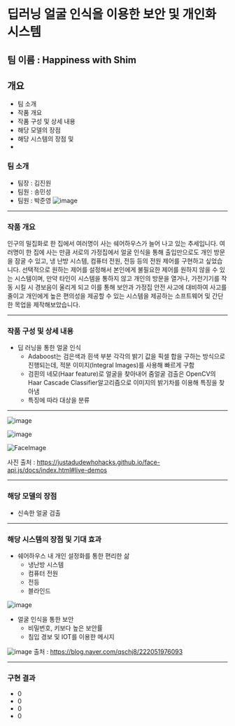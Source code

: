 # 딥러닝 얼굴 인식을 이용한 보안 및 개인화 시스템

## 팀 이름 : Happiness with Shim

## 개요
- 팀 소개
- 작품 개요
- 작품 구성 및 상세 내용
- 해당 모델의 장점
- 해당 시스템의 장점 및 
- 

### 팀 소개

- 팀장 : 김진원 
- 팀원 : 송민성
- 팀원 : 박준영
![image](https://user-images.githubusercontent.com/96164365/205486610-3e3a1484-7327-468b-b491-c7b3c744299b.png)


---

### 작품 개요

인구의 밀집화로 한 집에서 여러명이 사는 쉐어하우스가 늘어 나고 있는 추세입니다. 여러명이 한 집에 사는 만큼 서로의 가정집에서 얼굴 인식을 통해 출입만으로도 개인 방문을 잠굴 수 있고, 냉 난방 시스템, 컴퓨터 전원, 전등 등의 전원 제어를 구현하고 싶었습니다. 선택적으로 원하는 제어를 설정해서 본인에게 불필요한 제어를 원하지 않을 수 있는 시스템이며, 만약 타인이 시스템을 통하지 않고 개인의 방문을 열거나, 가전기기를 작동 시킬 시 경보음이 울리게 되고 이를 통해 보안과 가정집 안전 사고에 대비하여 사고를 줄이고 개인에게 높은 편의성을 제공할 수 있는 시스템을 제공하는 소프트웨어 및 간단한 목업을 제작해보았습니다.

---

### 작품 구성 및 상세 내용

- 딥 러닝을 통한 얼굴 인식
  - Adaboost는 검은색과 흰색 부분 각각의 밝기 값을 픽셀 합을 구하는 방식으로 진행되는데, 적분 이미지(Integral Images)를 사용해 빠르게 구함
  - 검흰의 네모(Haar feature)로 얼굴을 찾아내어 줌얼굴 검출은 OpenCV의 Haar Cascade Classifier알고리즘으로 이미지의 밝기차를 이용해 특징을 찾아냄
  - 특징에 따라 대상을 분류

---

![image](https://user-images.githubusercontent.com/96164365/205486237-5297f0b5-810d-4cb7-b528-be725b48b97d.png)

![image](https://user-images.githubusercontent.com/96164365/205485145-7aaf9b5b-0f89-4102-a3e6-c7d162ac24ef.png)

![FaceImage](https://user-images.githubusercontent.com/96164365/205485126-87172dd6-607d-4cb9-b409-aa91e976bde5.gif)

사진 출처 : https://justadudewhohacks.github.io/face-api.js/docs/index.html#live-demos

---

### 해당 모델의 장점

- 신속한 얼굴 검출


---


### 해당 시스템의 장점 및 기대 효과
- 쉐어하우스 내 개인 설정화를 통한 편리한 삶
  - 냉난방 시스템
  - 컴퓨터 전원
  - 전등
  - 블라인드


![image](https://user-images.githubusercontent.com/96164365/205485907-0b117447-1e67-42c7-ba05-1b017ddef05f.png)



- 얼굴 인식을 통한 보안
  - 비밀번호, 키보다 높은 보안률
  - 침입 경보 및 IOT를 이용한 메시지

![image](https://user-images.githubusercontent.com/96164365/205486868-0c825aee-d878-4a5b-907b-8b972d8c791e.png)
출처 : https://blog.naver.com/qschj8/222051976093

---

### 구현 결과
- 0
- 0
- 0
- 0




